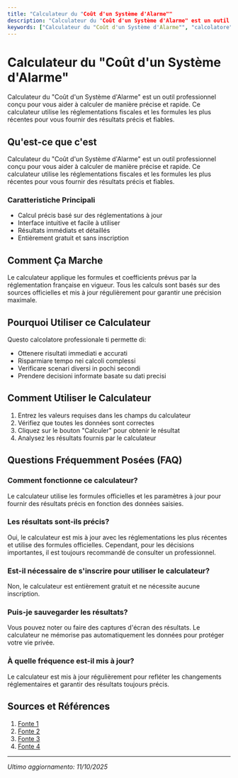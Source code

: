 ```yaml
---
title: "Calculateur du "Coût d'un Système d'Alarme""
description: "Calculateur du "Coût d'un Système d'Alarme" est un outil professionnel conçu pour vous aider à calculer de manière précise et rapide. Ce calculateur utilise les réglementations fiscales et les formules les plus récentes pour vous fournir des résultats précis et fiables."
keywords: ["Calculateur du "Coût d'un Système d'Alarme"", "calcolatore", "calcolo online"]
---
```


# Calculateur du "Coût d'un Système d'Alarme"

Calculateur du "Coût d'un Système d'Alarme" est un outil professionnel conçu pour vous aider à calculer de manière précise et rapide. Ce calculateur utilise les réglementations fiscales et les formules les plus récentes pour vous fournir des résultats précis et fiables.

## Qu'est-ce que c'est

Calculateur du "Coût d'un Système d'Alarme" est un outil professionnel conçu pour vous aider à calculer de manière précise et rapide. Ce calculateur utilise les réglementations fiscales et les formules les plus récentes pour vous fournir des résultats précis et fiables.

### Caratteristiche Principali

- Calcul précis basé sur des réglementations à jour
- Interface intuitive et facile à utiliser
- Résultats immédiats et détaillés
- Entièrement gratuit et sans inscription

## Comment Ça Marche

Le calculateur applique les formules et coefficients prévus par la réglementation française en vigueur. Tous les calculs sont basés sur des sources officielles et mis à jour régulièrement pour garantir une précision maximale.

## Pourquoi Utiliser ce Calculateur

Questo calcolatore professionale ti permette di:

- Ottenere risultati immediati e accurati
- Risparmiare tempo nei calcoli complessi
- Verificare scenari diversi in pochi secondi
- Prendere decisioni informate basate su dati precisi

## Comment Utiliser le Calculateur

1. Entrez les valeurs requises dans les champs du calculateur
2. Vérifiez que toutes les données sont correctes
3. Cliquez sur le bouton "Calculer" pour obtenir le résultat
4. Analysez les résultats fournis par le calculateur

## Questions Fréquemment Posées (FAQ)

### Comment fonctionne ce calculateur?

Le calculateur utilise les formules officielles et les paramètres à jour pour fournir des résultats précis en fonction des données saisies.

### Les résultats sont-ils précis?

Oui, le calculateur est mis à jour avec les réglementations les plus récentes et utilise des formules officielles. Cependant, pour les décisions importantes, il est toujours recommandé de consulter un professionnel.

### Est-il nécessaire de s'inscrire pour utiliser le calculateur?

Non, le calculateur est entièrement gratuit et ne nécessite aucune inscription.

### Puis-je sauvegarder les résultats?

Vous pouvez noter ou faire des captures d'écran des résultats. Le calculateur ne mémorise pas automatiquement les données pour protéger votre vie privée.

### À quelle fréquence est-il mis à jour?

Le calculateur est mis à jour régulièrement pour refléter les changements réglementaires et garantir des résultats toujours précis.

## Sources et Références

1. [Fonte 1](https://www.elettroclick.com/fr/blog/mode-d-emploi/calcul-du-prix-d-une-alarme-anti-intrusion-bticino-analyse-approfondie?fc=module&srsltid=AfmBOorgPEVAPALtZ5H1VQzizngH3HGS2Za_x9AY5g2BeS4S0PQgsTc6)
2. [Fonte 2](https://fr.houzy.ch/post/systeme-dalarme-couts)
3. [Fonte 3](https://www.securitas.be/fr-be/particuliers/securiser-ma-maison/cout-systeme-alarme/)
4. [Fonte 4](https://www.escalier-design.com/pourquoi-faire-appel-a-un-installateur-d-alarme-maison-professionnel/)

---

*Ultimo aggiornamento: 11/10/2025*

